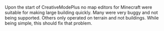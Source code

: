 Upon the start of CreativeModePlus no map editors for Minecraft were suitable for making large building quickly.  Many were very buggy and not being supported.  Others only operated on terrain and not buildings.  While being simple, this should fix that problem.